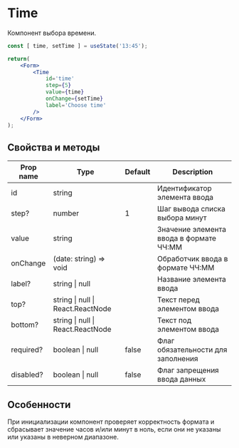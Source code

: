 # Time
Компонент выбора времени.

```jsx
const [ time, setTime ] = useState('13:45');

return(
    <Form>
        <Time
            id='time'
            step={5}
            value={time}
            onChange={setTime}
            label='Choose time'
        />
    </Form>
);
```

## Свойства и методы
|Prop name|Type|Default|Description|
|---------|----|-------|-----------|
|id|string||Идентификатор элемента ввода|
|step?|number|1|Шаг вывода списка выбора минут|
|value|string||Значение элемента ввода в формате ЧЧ:ММ|
|onChange|(date: string) => void||Обработчик ввода в формате ЧЧ:ММ|
|label?|string \| null||Название элемента ввода|
|top?|string \| null \| React.ReactNode||Текст перед элементом ввода|
|bottom?|string \| null \| React.ReactNode||Текст под элементом ввода|
|required?|boolean \| null|false|Флаг обязательности для заполнения|
|disabled?|boolean \| null|false|Флаг запрещения ввода данных|

## Особенности
При инициализации компонент проверяет корректность формата и сбрасывает значение часов и/или минут в ноль, если они не указаны или указаны в неверном диапазоне.
